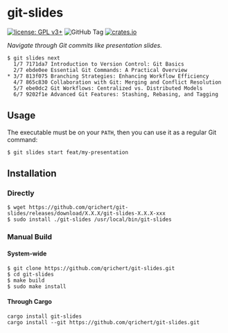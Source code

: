 # git-slides

[![license: GPL v3+](https://img.shields.io/badge/license-GPLv3+-blue)](https://www.gnu.org/licenses/gpl-3.0)
![GitHub Tag](https://img.shields.io/github/v/tag/qrichert/git-slides?sort=semver&filter=*.*.*&label=release)
[![crates.io](https://img.shields.io/crates/d/git-slides?logo=rust&logoColor=white&color=orange)](https://crates.io/crates/git-slides)

_Navigate through Git commits like presentation slides._

```console
$ git slides next
  1/7 7171da7 Introduction to Version Control: Git Basics
  2/7 ebde0ee Essential Git Commands: A Practical Overview
* 3/7 813f075 Branching Strategies: Enhancing Workflow Efficiency
  4/7 865c830 Collaboration with Git: Merging and Conflict Resolution
  5/7 ebe0dc2 Git Workflows: Centralized vs. Distributed Models
  6/7 9202f1e Advanced Git Features: Stashing, Rebasing, and Tagging
```

## Usage

The executable must be on your `PATH`, then you can use it as a regular
Git command:

```console
$ git slides start feat/my-presentation
```

## Installation

### Directly

```console
$ wget https://github.com/qrichert/git-slides/releases/download/X.X.X/git-slides-X.X.X-xxx
$ sudo install ./git-slides /usr/local/bin/git-slides
```

### Manual Build

#### System-wide

```console
$ git clone https://github.com/qrichert/git-slides.git
$ cd git-slides
$ make build
$ sudo make install
```

#### Through Cargo

```shell
cargo install git-slides
cargo install --git https://github.com/qrichert/git-slides.git
```
